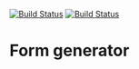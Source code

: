 [![Build Status](https://github.com/Suban05/rails-project-63/workflows/CI/badge.svg)](https://github.com/Suban05/rails-project-63/actions)
[![Build Status](https://github.com/Suban05/rails-project-63/workflows/hexlet-check/badge.svg)](https://github.com/Suban05/rails-project-63/actions)

# Form generator
